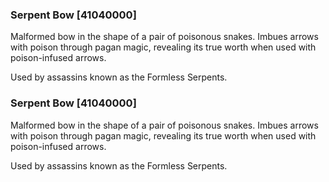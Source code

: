 ### Serpent Bow [41040000]

Malformed bow in the shape of a pair of poisonous snakes. Imbues arrows with poison through pagan magic, revealing its true worth when used with poison-infused arrows.

Used by assassins known as the Formless Serpents.### Serpent Bow [41040000]

Malformed bow in the shape of a pair of poisonous snakes. Imbues arrows with poison through pagan magic, revealing its true worth when used with poison-infused arrows.

Used by assassins known as the Formless Serpents.